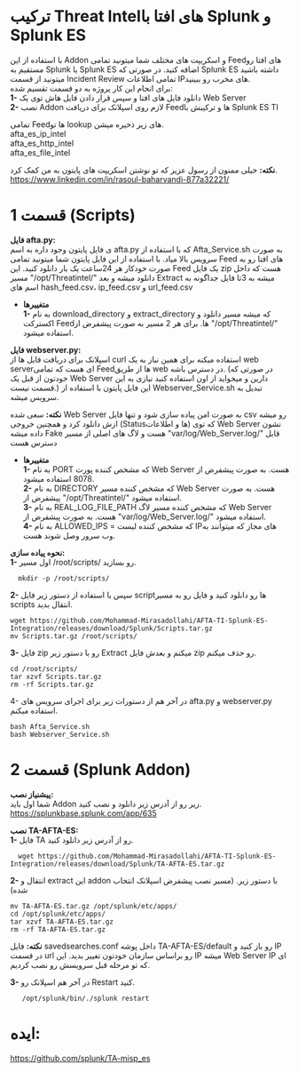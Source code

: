 
# ترکیب Threat Intelهای افتا با Splunk و Splunk ES
با استفاده از این Addon و اسکریپت های مختلف شما میتونید تمامی Feedهای افتا رو مستقیم به Splunk یا Splunk ES اضافه کنید. در صورتی که Splunk ES داشته باشید میتونید از قسمت Incident Review تمامی اطلاعات IPهای مخرب رو ببینید.\
برای انجام این کار پروژه به دو قسمت تقسیم شده:\
**1-** دانلود فایل های افتا و سپس قرار دادن فایل هاش توی یک Web Server\
**2-** نصب Addon لازم روی اسپلانک برای دریافت Feedها و ترکیبش با Splunk ES TI

تمامی Feedها تو lookup های زیر ذخیره میشن.\
afta_es_ip_intel\
afta_es_http_intel\
afta_es_file_intel

**نکته:** خیلی ممنون از رسول عزیز که تو نوشتن اسکریپت های پایتون به من کمک کرد.\
https://www.linkedin.com/in/rasoul-baharvandi-877a32221/

# قسمت 1 (Scripts)
**فایل afta.py:**\
ی فایل پایتون وجود داره به اسم afta.py که با استفاده از Afta_Service.sh به صورت سرویس بالا میاد. با استفاده از این فایل پایتون شما میتونید تمامی Feed های افتا رو به صورت خودکار هر 24ساعت یک بار دانلود کنید. این Feed یک فایل zip هست که داخل مسیر "/opt/Threatintel/" دانلود میشه و بعد Extract میشه به 3تا فایل جداگونه به اسم های hash_feed.csv، ip_feed.csv و url_feed.csv

- **متغییرها**\
  **1-** به نام download_directory و extract_directory که میشه مسیر دانلود و اکسترکت Feedها. برای هر 2 مسیر به صورت پیشفرض از "/opt/Threatintel/" استفاده میشود.
 
**فایل webserver.py:**\
اسپلانک برای دریافت فایل ها از curl استفاده میکنه برای همین نیاز به یک web serverای هست که تمامی Feedها از طریق web در دسترس باشه. (در صورتی که خودتون از قبل یک Web Server دارین و میخواید از اون استفاده کنید نیازی به این قسمت نیست.) این فایل پایتون با استفاده از Webserver_Service.sh تبدیل به سرویس میشه.

**نکته:** سعی شده Web Server به صورت امن پیاده سازی شود و تنها فایل csv رو میشه ازش دانلود کرد و همچنین خروجی (Statusها و اطلاعات) که توی Web Server نشون داده میشه Fake هست و لاگ های اصلی از مسیر "var/log/Web_Server.log/" قابل دسترس هست

- **متغییرها**\
  **1-** به نام PORT که مشخص کننده پورت Web Server هست. به صورت پیشفرض از 8078 استفاده میشود.\
  **2-** به نام DIRECTORY که مشخص کننده مسیر Web Server هست. به صورت پیشفرض از "/opt/Threatintel/" استفاده میشود.\
  **3-** به نام REAL_LOG_FILE_PATH که مشخص کننده مسیر لاگ Web Server هست. به صورت پیشفرض از "var/log/Web_Server.log/" استفاده میشود.\
  **4-** به نام ALLOWED_IPS = که مشخص کننده لیست IPهای مجاز که میتوانند به وب سرور وصل شوند هست.

**نحوه پیاده سازی:**\
**1-** اول مسیر /root/scripts/ رو بسازید.
  
 ```
   mkdir -p /root/scripts/
   ```
**2-** سپس با استفاده از دستور زیر فایل scriptها رو دانلود کنید و فایل رو به مسیر scripts انتقال بدید.


 ```
 wget https://github.com/Mohammad-Mirasadollahi/AFTA-TI-Splunk-ES-Integration/releases/download/Splunk/Scripts.tar.gz
 mv Scripts.tar.gz /root/scripts/
   ```
**3-** فایل zip رو با دستور زیر Extract میکنم و بعدش فایل zip رو حذف میکنم.
 ```
cd /root/scripts/
tar xzvf Scripts.tar.gz
rm -rf Scripts.tar.gz
   ```

4- در آخر هم از دستورات زیر برای اجرای سرویس های afta.py و webserver.py استفاده میکنم.

 ```
bash Afta_Service.sh
bash Webserver_Service.sh
   ```
# قسمت 2 (Splunk Addon)
**پیشنیاز نصب:**\
شما اول باید Addon زیر رو از آدرس زیر دانلود و نصب کنید.\
https://splunkbase.splunk.com/app/635

**نصب TA-AFTA-ES:**\
**1-**  فایل TA رو از آدرس زیر دانلود کنید.
 ```
   wget https://github.com/Mohammad-Mirasadollahi/AFTA-TI-Splunk-ES-Integration/releases/download/Splunk/TA-AFTA-ES.tar.gz
   ```
**2-** انتقال و extract این addon با دستور زیر. (مسیر نصب پیشفرض اسپلانک انتخاب شده)
```
mv TA-AFTA-ES.tar.gz /opt/splunk/etc/apps/
cd /opt/splunk/etc/apps/
tar xzvf TA-AFTA-ES.tar.gz
rm -rf TA-AFTA-ES.tar.gz
   ```

**نکته:** فایل savedsearches.conf داخل پوشه TA-AFTA-ES/default رو باز کنید و IP در قسمت url رو براساس سازمان خودتون تغییر بدید. این IP میشه Web Server IP ای که تو مرحله قبل سرویسش رو نصب کردیم.


**3-** در آخر هم اسپلانک رو Restart کنید.
```
   /opt/splunk/bin/./splunk restart
   ```
# ایده:
https://github.com/splunk/TA-misp_es
